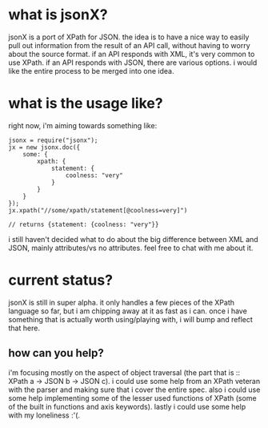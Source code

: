 # what is jsonX?

jsonX is a port of XPath for JSON. the idea is to have a nice way to easily pull out information from the result of 
an API call, without having to worry about the source format. if an API responds with XML, it's very common to use 
XPath. if an API responds with JSON, there are various options. i would like the entire process to be merged into one 
idea.

# what is the usage like?

right now, i'm aiming towards something like:

	jsonx = require("jsonx");
	jx = new jsonx.doc({
		some: {
			xpath: {
				statement: {
					coolness: "very"
				}
			}
		}
	});
	jx.xpath("//some/xpath/statement[@coolness=very]")
	
	// returns {statement: {coolness: "very"}}
	
i still haven't decided what to do about the big difference between XML and JSON, mainly attributes/vs no attributes.
feel free to chat with me about it.	


# current status?

jsonX is still in super alpha. it only handles a few pieces of the XPath language so far, but i am chipping away at it as
fast as i can. once i have something that is actually worth using/playing with, i will bump and reflect that here.

## how can you help?

i'm focusing mostly on the aspect of object traversal (the part that is :: XPath a -> JSON b -> JSON c). i could use some
help from an XPath veteran with the parser and making sure that i cover the entire spec. also i could use some help implementing
some of the lesser used functions of XPath (some of the built in functions and axis keywords). lastly i could use some
help with my loneliness :'(.